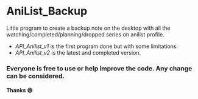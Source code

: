 # **AniList_Backup**
Little program to create a backup note on the desktop with all the watching/completed/planning/dropped series on anilist profile.
- *API_Anilist_v1* is the first program done but with some limitations.
- *API_Anilist_v2* is the latest and completed version.

### Everyone is free to use or help improve the code. Any change can be considered.
#### Thanks 😄
